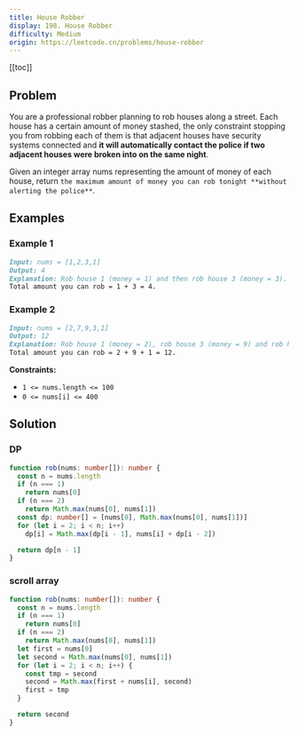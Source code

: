 ```yaml
---
title: House Robber
display: 198. House Robber
difficulty: Medium
origin: https://leetcode.cn/problems/house-robber
---
```


[[toc]]

## Problem

You are a professional robber planning to rob houses along a street. Each house has a certain amount of money stashed, the only constraint stopping you from robbing each of them is that adjacent houses have security systems connected and **it will automatically contact the police if two adjacent houses were broken into on the same night**.

Given an integer array nums representing the amount of money of each house, return `the maximum amount of money you can rob tonight **without alerting the police**`.

## Examples

### Example 1

```md
Input: nums = [1,2,3,1]
Output: 4
Explanation: Rob house 1 (money = 1) and then rob house 3 (money = 3).
Total amount you can rob = 1 + 3 = 4.
```

### Example 2

```md
Input: nums = [2,7,9,3,1]
Output: 12
Explanation: Rob house 1 (money = 2), rob house 3 (money = 9) and rob house 5 (money = 1).
Total amount you can rob = 2 + 9 + 1 = 12.
```

**Constraints:**

- `1 <= nums.length <= 100`
- `0 <= nums[i] <= 400`

## Solution

### DP

```ts
function rob(nums: number[]): number {
  const n = nums.length
  if (n === 1)
    return nums[0]
  if (n === 2)
    return Math.max(nums[0], nums[1])
  const dp: number[] = [nums[0], Math.max(nums[0], nums[1])]
  for (let i = 2; i < n; i++)
    dp[i] = Math.max(dp[i - 1], nums[i] + dp[i - 2])

  return dp[n - 1]
}
```

### scroll array

```ts
function rob(nums: number[]): number {
  const n = nums.length
  if (n === 1)
    return nums[0]
  if (n === 2)
    return Math.max(nums[0], nums[1])
  let first = nums[0]
  let second = Math.max(nums[0], nums[1])
  for (let i = 2; i < n; i++) {
    const tmp = second
    second = Math.max(first + nums[i], second)
    first = tmp
  }

  return second
}
```

